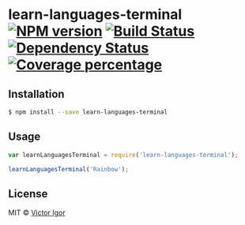 # learn-languages-terminal [![NPM version][npm-image]][npm-url] [![Build Status][travis-image]][travis-url] [![Dependency Status][daviddm-image]][daviddm-url] [![Coverage percentage][coveralls-image]][coveralls-url]
> 

## Installation

```sh
$ npm install --save learn-languages-terminal
```

## Usage

```js
var learnLanguagesTerminal = require('learn-languages-terminal');

learnLanguagesTerminal('Rainbow');
```
## License

MIT © [Victor Igor](https://github.com/victorvoid/)


[npm-image]: https://badge.fury.io/js/learn-languages-terminal.svg
[npm-url]: https://npmjs.org/package/learn-languages-terminal
[travis-image]: https://travis-ci.org/victorvoid/learn-languages-terminal.svg?branch=master
[travis-url]: https://travis-ci.org/victorvoid/learn-languages-terminal
[daviddm-image]: https://david-dm.org/victorvoid/learn-languages-terminal.svg?theme=shields.io
[daviddm-url]: https://david-dm.org/victorvoid/learn-languages-terminal
[coveralls-image]: https://coveralls.io/repos/victorvoid/learn-languages-terminal/badge.svg
[coveralls-url]: https://coveralls.io/r/victorvoid/learn-languages-terminal
